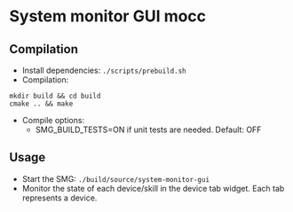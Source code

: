 # System monitor GUI mocc
## Compilation
- Install dependencies: `./scripts/prebuild.sh`
- Compilation:
```
mkdir build && cd build
cmake .. && make
```
  - Compile options:
    - SMG_BUILD_TESTS=ON if unit tests are needed. Default: OFF

## Usage
- Start the SMG: `./build/source/system-monitor-gui`
- Monitor the state of each device/skill in the device tab widget. Each tab represents a device.

